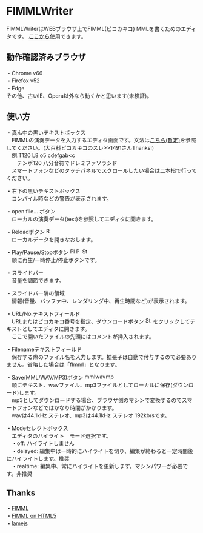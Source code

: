 # FlMMLWriter
FlMMLWriterはWEBブラウザ上でFlMML(ピコカキコ) MMLを書くためのエディタです。
[ここから](https://misosouP6250.github.io/FlMMLWriter)使用できます。  

## 動作確認済みブラウザ
・Chrome v66  
・Firefox v52  
・Edge  
その他、古いIE、Opera以外なら動くかと思います(未検証)。

## 使い方
・真ん中の黒いテキストボックス  
　FlMMLの演奏データを入力するエディタ画面です。文法は[こちら(暫定)](https://gist.github.com/anonymous/975e4cf634c2b156621e662b5fd12e4a)を参照してください。\(大百科ピコカキコのスレ>>1491さんThanks\!\)  
　例:T120 L8 o5 cdefgab&lt;c  
　　テンポ120 八分音符でドレミファソラシド  
　スマートフォンなどのタッチパネルでスクロールしたい場合は二本指で行ってください。  
  
・右下の黒いテキストボックス  
　コンパイル時などの警告が表示されます。  
  
・open file... ボタン  
　ローカルの演奏データ\(text\)を参照してエディタに開きます。  
  
・Reloadボタン <img src="https://raw.githubusercontent.com/misosouP6250/FlMMLWriter/master/img/reload.png" alt="Reloadボタン" title="Reload" width=16 height=16>  
　ローカルデータを開きなおします。  
  
・Play/Pause/Stopボタン <img src="https://raw.githubusercontent.com/misosouP6250/FlMMLWriter/master/img/play.png" alt="Playボタン" title="Play" width=16 height=16><img src="https://raw.githubusercontent.com/misosouP6250/FlMMLWriter/master/img/pause.png" alt="Pauseボタン" title="Pause" width=16 height=16><img src="https://raw.githubusercontent.com/misosouP6250/FlMMLWriter/master/img/stop.png" alt="Stopボタン" title="Stop" width=16 height=16>  
　順に再生/一時停止/停止ボタンです。  
  
・スライドバー  
　音量を調節できます。  
  
・スライドバー隣の領域  
　情報(音量、バッファ中、レンダリング中、再生時間など)が表示されます。  
  
・URL/No\.テキストフィールド  
　URLまたはピコカキコ番号を指定、ダウンロードボタン <img src="https://raw.githubusercontent.com/misosouP6250/FlMMLWriter/master/img/open-cloud.png" alt="Stopボタン" title="Stop" width=16 height=16> をクリックしてテキストとしてエディタに開きます。  
　ここで開いたファイルの先頭にはコメントが挿入されます。  
  
・Filenameテキストフィールド  
　保存する際のファイル名を入力します。拡張子は自動で付与するので必要ありません。省略した場合は「flmml」となります。  
  
・Save\(MML/WAV/MP3\)ボタン <img src="https://raw.githubusercontent.com/misosouP6250/FlMMLWriter/master/img/save-mml.png" alt="mmlボタン" title="save-mml" width=28 height=16><img src="https://raw.githubusercontent.com/misosouP6250/FlMMLWriter/master/img/save-wav.png" alt="wavボタン" title="save-wav" width=28 height=16><img src="https://raw.githubusercontent.com/misosouP6250/FlMMLWriter/master/img/save-mp3.png" alt="mp3ボタン" title="save-mp3" width=28 height=16>  
　順にテキスト、wavファイル、mp3ファイルとしてローカルに保存\(ダウンロード\)します。  
　mp3としてダウンロードする場合、ブラウザ側のマシンで変換するのでスマートフォンなどではかなり時間がかかります。  
　wavは44.1kHz ステレオ、mp3は44.1kHz ステレオ 192kb/sです。  
  
・Modeセレクトボックス  
　エディタのハイライト　モード選択です。  
　・off: ハイライトしません  
　・delayed: 編集中は一時的にハイライトを切り、編集が終わると一定時間後にハイライトします。推奨  
　・realtime: 編集中、常にハイライトを更新します。マシンパワーが必要です。非推奨  

## Thanks
・[FlMML](https://flmml.codeplex.com/)  
・[FlMML on HTML5](https://github.com/carborane3/FlMMLonHTML5)  
・[lamejs](https://github.com/zhuker/lamejs)  
